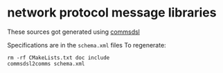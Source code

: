 # network protocol message libraries

These sources got generated using [commsdsl](https://github.com/commschamp/commsdsl)

Specifications are in the `schema.xml` files
To regenerate:
```
rm -rf CMakeLists.txt doc include
commsdsl2comms schema.xml
```
